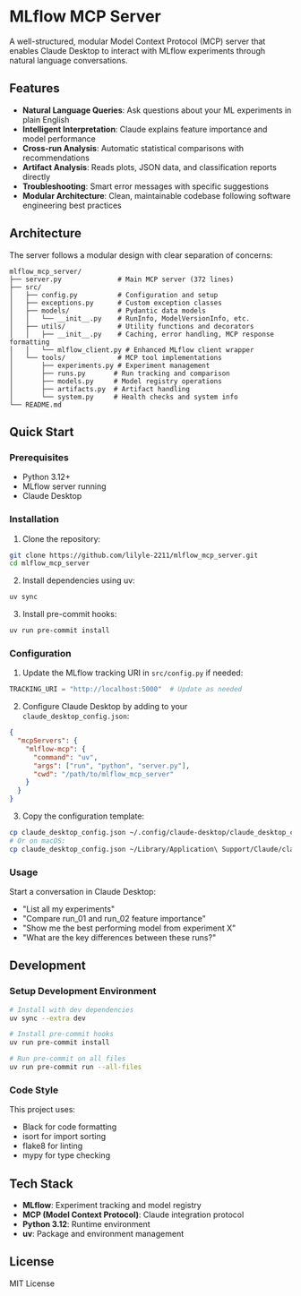 # MLflow MCP Server

A well-structured, modular Model Context Protocol (MCP) server that enables Claude Desktop to interact with MLflow experiments through natural language conversations.

## Features

- **Natural Language Queries**: Ask questions about your ML experiments in plain English
- **Intelligent Interpretation**: Claude explains feature importance and model performance
- **Cross-run Analysis**: Automatic statistical comparisons with recommendations
- **Artifact Analysis**: Reads plots, JSON data, and classification reports directly
- **Troubleshooting**: Smart error messages with specific suggestions
- **Modular Architecture**: Clean, maintainable codebase following software engineering best practices

## Architecture

The server follows a modular design with clear separation of concerns:

```
mlflow_mcp_server/
├── server.py              # Main MCP server (372 lines)
├── src/
│   ├── config.py          # Configuration and setup
│   ├── exceptions.py      # Custom exception classes
│   ├── models/            # Pydantic data models
│   │   └── __init__.py    # RunInfo, ModelVersionInfo, etc.
│   ├── utils/             # Utility functions and decorators
│   │   ├── __init__.py    # Caching, error handling, MCP response formatting
│   │   └── mlflow_client.py # Enhanced MLflow client wrapper
│   └── tools/             # MCP tool implementations
│       ├── experiments.py # Experiment management
│       ├── runs.py       # Run tracking and comparison
│       ├── models.py     # Model registry operations
│       ├── artifacts.py  # Artifact handling
│       └── system.py     # Health checks and system info
└── README.md
```

## Quick Start

### Prerequisites

- Python 3.12+
- MLflow server running
- Claude Desktop

### Installation

1. Clone the repository:
```bash
git clone https://github.com/lilyle-2211/mlflow_mcp_server.git
cd mlflow_mcp_server
```

2. Install dependencies using uv:
```bash
uv sync
```

3. Install pre-commit hooks:
```bash
uv run pre-commit install
```

### Configuration

1. Update the MLflow tracking URI in `src/config.py` if needed:
```python
TRACKING_URI = "http://localhost:5000"  # Update as needed
```

2. Configure Claude Desktop by adding to your `claude_desktop_config.json`:
```json
{
  "mcpServers": {
    "mlflow-mcp": {
      "command": "uv",
      "args": ["run", "python", "server.py"],
      "cwd": "/path/to/mlflow_mcp_server"
    }
  }
}
```

3. Copy the configuration template:
```bash
cp claude_desktop_config.json ~/.config/claude-desktop/claude_desktop_config.json
# Or on macOS:
cp claude_desktop_config.json ~/Library/Application\ Support/Claude/claude_desktop_config.json
```

### Usage

Start a conversation in Claude Desktop:

- "List all my experiments"
- "Compare run_01 and run_02 feature importance"
- "Show me the best performing model from experiment X"
- "What are the key differences between these runs?"

## Development

### Setup Development Environment

```bash
# Install with dev dependencies
uv sync --extra dev

# Install pre-commit hooks
uv run pre-commit install

# Run pre-commit on all files
uv run pre-commit run --all-files
```

### Code Style

This project uses:
- Black for code formatting
- isort for import sorting
- flake8 for linting
- mypy for type checking

## Tech Stack

- **MLflow**: Experiment tracking and model registry
- **MCP (Model Context Protocol)**: Claude integration protocol
- **Python 3.12**: Runtime environment
- **uv**: Package and environment management

## License

MIT License

